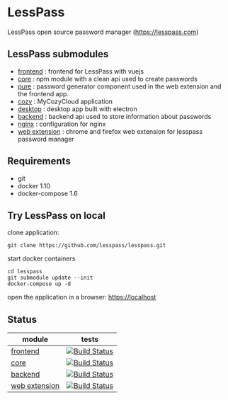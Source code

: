 # LessPass

LessPass open source password manager (https://lesspass.com)


## LessPass submodules

 - [frontend](https://github.com/lesspass/frontend) : frontend for LessPass with vuejs
 - [core](https://github.com/lesspass/core) : npm module with a clean api used to create passwords
 - [pure](https://github.com/lesspass/pure) : password generator component used in the web extension and the frontend app.
 - [cozy](https://github.com/lesspass/cozy) : MyCozyCloud application
 - [desktop](https://github.com/lesspass/desktop) : desktop app built with electron
 - [backend](https://github.com/lesspass/api) : backend api used to store information about passwords
 - [nginx](https://github.com/lesspass/nginx) : configuration for nginx
 - [web extension](https://github.com/lesspass/webextension) : chrome and firefox web extension for lesspass password manager


## Requirements

  * git
  * docker 1.10
  * docker-compose 1.6

## Try LessPass on local

clone application:

    git clone https://github.com/lesspass/lesspass.git

start docker containers

    cd lesspass
    git submodule update --init
    docker-compose up -d

open the application in a browser: [https://localhost](https://localhost)


## Status

| module | tests |
| --- | --- |
| [frontend](https://github.com/lesspass/frontend) | [![Build Status](https://travis-ci.org/lesspass/frontend.svg?branch=master)](https://travis-ci.org/lesspass/frontend) |
| [core](https://github.com/lesspass/core) | [![Build Status](https://travis-ci.org/lesspass/core.svg?branch=master)](https://travis-ci.org/lesspass/core) |
| [backend](https://github.com/lesspass/api) | [![Build Status](https://travis-ci.org/lesspass/api.svg?branch=master)](https://travis-ci.org/lesspass/api) |
| [web extension](https://github.com/lesspass/webextension) | [![Build Status](https://travis-ci.org/lesspass/webextension.svg?branch=master)](https://travis-ci.org/lesspass/webextension) |
